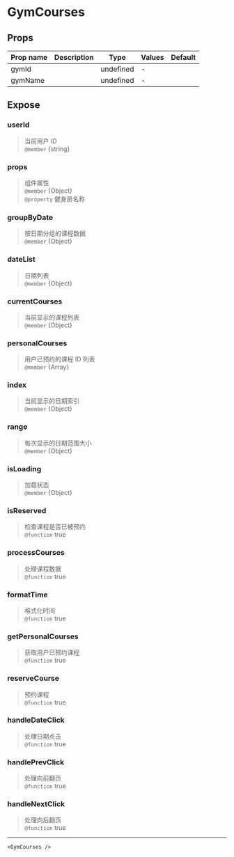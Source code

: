 # GymCourses

## Props

| Prop name | Description | Type      | Values | Default |
| --------- | ----------- | --------- | ------ | ------- |
| gymId     |             | undefined | -      |         |
| gymName   |             | undefined | -      |         |

## Expose

### userId

> 当前用户 ID <br/>`@member` {string}

### props

> 组件属性 <br/>`@member` {Object}<br/>`@property` 健身房名称

### groupByDate

> 按日期分组的课程数据 <br/>`@member` {Object}

### dateList

> 日期列表 <br/>`@member` {Object}

### currentCourses

> 当前显示的课程列表 <br/>`@member` {Object}

### personalCourses

> 用户已预约的课程 ID 列表 <br/>`@member` {Array}

### index

> 当前显示的日期索引 <br/>`@member` {Object}

### range

> 每次显示的日期范围大小 <br/>`@member` {Object}

### isLoading

> 加载状态 <br/>`@member` {Object}

### isReserved

> 检查课程是否已被预约 <br/>`@function` true

### processCourses

> 处理课程数据 <br/>`@function` true

### formatTime

> 格式化时间 <br/>`@function` true

### getPersonalCourses

> 获取用户已预约课程 <br/>`@function` true

### reserveCourse

> 预约课程 <br/>`@function` true

### handleDateClick

> 处理日期点击 <br/>`@function` true

### handlePrevClick

> 处理向前翻页 <br/>`@function` true

### handleNextClick

> 处理向后翻页 <br/>`@function` true

---

```vue live
<GymCourses />
```
